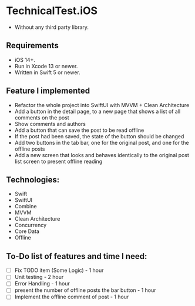 # TechnicalTest.iOS
* Without any third party library.

## Requirements
- iOS 14+.
- Run in Xcode 13 or newer.
- Written in Swift 5 or newer.

## Feature I implemented
- Refactor the whole project into SwiftUI with MVVM + Clean Architecture
- Add a button in the detail page, to a new page that shows a list of all comments on the post
- Show comments and authors
- Add a button that can save the post to be read offline
- If the post had been saved, the state of the button should be changed
- Add two buttons in the tab bar, one for the original post, and one for the offline posts
- Add a new screen that looks and behaves identically to the original post list screen to present offline reading

## Technologies:
- Swift
- SwiftUI
- Combine
- MVVM
- Clean Architecture
- Concurrency
- Core Data
- Offline

## To-Do list of features and time I need:
- [ ] Fix TODO item (Some Logic) - 1 hour
- [ ] Unit testing - 2 hour
- [ ] Error Handling - 1 hour
- [ ] present the number of offline posts the bar button - 1 hour
- [ ] Implement the offline comment of post - 1 hour
